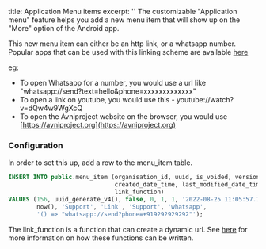 title: Application Menu items
excerpt: ''
The customizable "Application menu" feature helps you add a new menu item that will show up on the "More" option of the Android app. 

This new menu item can either be an http link, or a whatsapp number. Popular apps that can be used with this linking scheme are available [here](https://gist.github.com/imbudhiraja/5b0a485fb7f36fb16c9d7d5f19b6ee40)

eg: 

* To open Whatsapp for a number, you would use a url like "whatsapp\://send?text=hello\&phone=xxxxxxxxxxxxx"
* To open a link on youtube, you would use this - youtube://watch?v=dQw4w9WgXcQ
* To open the Avniproject website on the browser, you would use [https://avniproject.org](https://avniproject.org)

### Configuration

In order to set this up, add a row to the menu\_item table. 

```sql Add new menu iterm
INSERT INTO public.menu_item (organisation_id, uuid, is_voided, version, created_by_id, last_modified_by_id,
                              created_date_time, last_modified_date_time, display_key, type, menu_group, icon,
                              link_function)
VALUES (156, uuid_generate_v4(), false, 0, 1, 1, '2022-08-25 11:05:57.791 +00:00',
        now(), 'Support', 'Link', 'Support', 'whatsapp',
        '() => "whatsapp://send?phone=+919292929292"');
```

The link\_function is a function that can create a dynamic url. See [here](https://avni.readme.io/docs/writing-rules#12-hyperlink-menu-item-rule) for more information on how these functions can be written.
